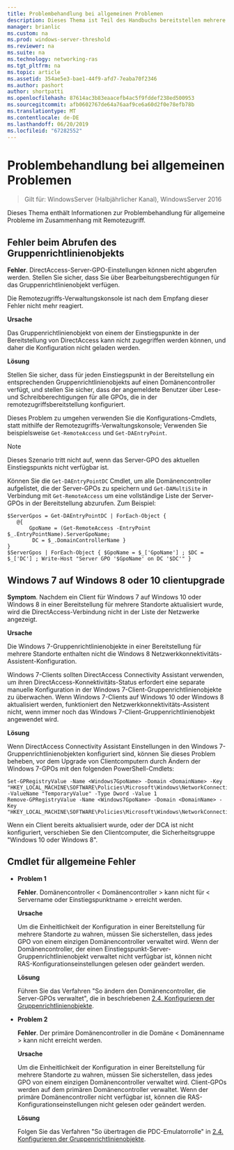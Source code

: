 ```yaml
---
title: Problembehandlung bei allgemeinen Problemen
description: Dieses Thema ist Teil des Handbuchs bereitstellen mehrere RAS-Server in einer Bereitstellung für mehrere Standorte in Windows Server 2016.
manager: brianlic
ms.custom: na
ms.prod: windows-server-threshold
ms.reviewer: na
ms.suite: na
ms.technology: networking-ras
ms.tgt_pltfrm: na
ms.topic: article
ms.assetid: 354ae5e3-bae1-44f9-afd7-7eaba70f2346
ms.author: pashort
author: shortpatti
ms.openlocfilehash: 87614ac3b83eaacefb4ac5f9fddef238ed500953
ms.sourcegitcommit: afb0602767de64a76aaf9ce6a60d2f0e78efb78b
ms.translationtype: MT
ms.contentlocale: de-DE
ms.lasthandoff: 06/20/2019
ms.locfileid: "67282552"
---
```

# <a name="troubleshooting-general-issues"></a>Problembehandlung bei allgemeinen Problemen

>Gilt für: WindowsServer (Halbjährlicher Kanal), WindowsServer 2016

Dieses Thema enthält Informationen zur Problembehandlung für allgemeine Probleme im Zusammenhang mit Remotezugriff.  
  
## <a name="gpo-retrieval-error"></a>Fehler beim Abrufen des Gruppenrichtlinienobjekts  
**Fehler**. DirectAccess-Server-GPO-Einstellungen können nicht abgerufen werden. Stellen Sie sicher, dass Sie über Bearbeitungsberechtigungen für das Gruppenrichtlinienobjekt verfügen.  
  
Die Remotezugriffs-Verwaltungskonsole ist nach dem Empfang dieser Fehler nicht mehr reagiert.  
  
**Ursache**  
  
Das Gruppenrichtlinienobjekt von einem der Einstiegspunkte in der Bereitstellung von DirectAccess kann nicht zugegriffen werden können, und daher die Konfiguration nicht geladen werden.  
  
**Lösung**  
  
Stellen Sie sicher, dass für jeden Einstiegspunkt in der Bereitstellung ein entsprechenden Gruppenrichtlinienobjekts auf einen Domänencontroller verfügt, und stellen Sie sicher, dass der angemeldete Benutzer über Lese- und Schreibberechtigungen für alle GPOs, die in der remotezugriffsbereitstellung konfiguriert.  
  
Dieses Problem zu umgehen verwenden Sie die Konfigurations-Cmdlets, statt mithilfe der Remotezugriffs-Verwaltungskonsole; Verwenden Sie beispielsweise `Get-RemoteAccess` und `Get-DAEntryPoint`.  
  
> [!NOTE]  
> Dieses Szenario tritt nicht auf, wenn das Server-GPO des aktuellen Einstiegspunkts nicht verfügbar ist.  
  
Können Sie die `Get-DAEntryPointDC` Cmdlet, um alle Domänencontroller aufgelistet, die der Server-GPOs zu speichern und `Get-DAMultiSite` in Verbindung mit `Get-RemoteAccess` um eine vollständige Liste der Server-GPOs in der Bereitstellung abzurufen. Zum Beispiel:  
  
```  
$ServerGpos = Get-DAEntryPointDC | ForEach-Object {   
   @{   
       GpoName = (Get-RemoteAccess -EntryPoint $_.EntryPointName).ServerGpoName;   
        DC = $_.DomainControllerName }   
}  
$ServerGpos | ForEach-Object { $GpoName = $_['GpoName'] ; $DC = $_['DC'] ; Write-Host "Server GPO '$GpoName' on DC '$DC'" }  
```  
  
## <a name="windows-7-to-windows-8-or-10-client-upgrade"></a>Windows 7 auf Windows 8 oder 10 clientupgrade  
**Symptom**. Nachdem ein Client für Windows 7 auf Windows 10 oder Windows 8 in einer Bereitstellung für mehrere Standorte aktualisiert wurde, wird die DirectAccess-Verbindung nicht in der Liste der Netzwerke angezeigt.  
  
**Ursache**  
  
Die Windows 7-Gruppenrichtlinienobjekte in einer Bereitstellung für mehrere Standorte enthalten nicht die Windows 8 Netzwerkkonnektivitäts-Assistent-Konfiguration.  
  
 Windows 7-Clients sollten DirectAccess Connectivity Assistant verwenden, um ihren DirectAccess-Konnektivitäts-Status erfordert eine separate manuelle Konfiguration in der Windows 7-Client-Gruppenrichtlinienobjekte zu überwachen. Wenn Windows 7-Clients auf Windows 10 oder Windows 8 aktualisiert werden, funktioniert den Netzwerkkonnektivitäts-Assistent nicht, wenn immer noch das Windows 7-Client-Gruppenrichtlinienobjekt angewendet wird.  
  
**Lösung**  
  
Wenn DirectAccess Connectivity Assistant Einstellungen in den Windows 7-Gruppenrichtlinienobjekten konfiguriert sind, können Sie dieses Problem beheben, vor dem Upgrade von Clientcomputern durch Ändern der Windows 7-GPOs mit den folgenden PowerShell-Cmdlets:  
  
```  
Set-GPRegistryValue -Name <Windows7GpoName> -Domain <DomainName> -Key "HKEY_LOCAL_MACHINE\SOFTWARE\Policies\Microsoft\Windows\NetworkConnectivityAssistant" -ValueName "TemporaryValue" -Type Dword -Value 1  
Remove-GPRegistryValue -Name <Windows7GpoName> -Domain <DomainName> -Key "HKEY_LOCAL_MACHINE\SOFTWARE\Policies\Microsoft\Windows\NetworkConnectivityAssistant"  
```  
  
Wenn ein Client bereits aktualisiert wurde, oder der DCA ist nicht konfiguriert, verschieben Sie den Clientcomputer, die Sicherheitsgruppe "Windows 10 oder Windows 8".  
  
## <a name="general-cmdlet-errors"></a>Cmdlet für allgemeine Fehler  
  
-   **Problem 1**  
  
    **Fehler**. Domänencontroller < Domänencontroller > kann nicht für < Servername oder Einstiegspunktname > erreicht werden.  
  
    **Ursache**  
  
    Um die Einheitlichkeit der Konfiguration in einer Bereitstellung für mehrere Standorte zu wahren, müssen Sie sicherstellen, dass jedes GPO von einem einzigen Domänencontroller verwaltet wird. Wenn der Domänencontroller, der einen Einstiegspunkt-Server-Gruppenrichtlinienobjekt verwaltet nicht verfügbar ist, können nicht RAS-Konfigurationseinstellungen gelesen oder geändert werden.  
  
    **Lösung**  
  
    Führen Sie das Verfahren "So ändern den Domänencontroller, die Server-GPOs verwaltet", die in beschriebenen [2.4. Konfigurieren der Gruppenrichtlinienobjekte](assetId:///b1960686-a81e-4f48-83f1-cc4ea484df43#ConfigGPOs).  
  
-   **Problem 2**  
  
    **Fehler**. Der primäre Domänencontroller in die Domäne < Domänenname > kann nicht erreicht werden.  
  
    **Ursache**  
  
    Um die Einheitlichkeit der Konfiguration in einer Bereitstellung für mehrere Standorte zu wahren, müssen Sie sicherstellen, dass jedes GPO von einem einzigen Domänencontroller verwaltet wird. Client-GPOs werden auf dem primären Domänencontroller verwaltet. Wenn der primäre Domänencontroller nicht verfügbar ist, können die RAS-Konfigurationseinstellungen nicht gelesen oder geändert werden.  
  
    **Lösung**  
  
    Folgen Sie das Verfahren "So übertragen die PDC-Emulatorrolle" in [2.4. Konfigurieren der Gruppenrichtlinienobjekte](assetId:///b1960686-a81e-4f48-83f1-cc4ea484df43#ConfigGPOs).  
  


